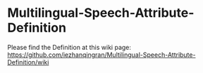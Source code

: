 # Multilingual-Speech-Attribute-Definition
Please find the Definition at this wiki page:
https://github.com/iezhanqingran/Multilingual-Speech-Attribute-Definition/wiki
